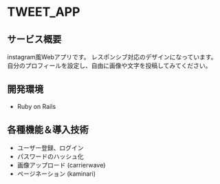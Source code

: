 # TWEET_APP
## サービス概要
instagram風Webアプリです。
レスポンシブ対応のデザインになっています。
自分のプロフィールを設定し、自由に画像や文字を投稿してみてください。
## 開発環境
- Ruby on Rails
## 各種機能＆導入技術
- ユーザー登録、ログイン
- パスワードのハッシュ化
- 画像アップロード (carrierwave)
- ページネーション (kaminari)
